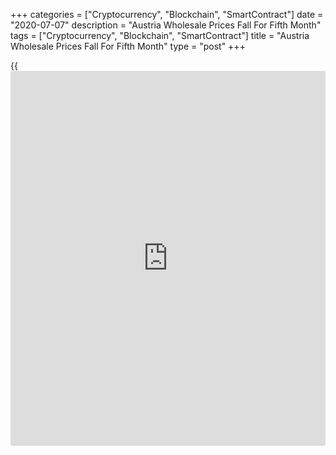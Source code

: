 +++
categories = ["Cryptocurrency", "Blockchain", "SmartContract"]
date = "2020-07-07"
description = "Austria Wholesale Prices Fall For Fifth Month"
tags = ["Cryptocurrency", "Blockchain", "SmartContract"]
title = "Austria Wholesale Prices Fall For Fifth Month"
type = "post"
+++

{{<iframe id="large-banner" src="https://www.bounty.group/#slide=17.0" width="100%" height="600" scrolling="no" style="border: 0px solid rgb(216, 221, 230); border-radius: 3px;">}}

Austria's wholesale prices fell for the fifth straight month in June,
data from Statistics Austria showed on Tuesday.

The wholesale price index declined 5.1 percent year-on-year in June,
following a 7.9 percent fall in May.

Prices for other petroleum products declined 33.6 percent annually in
June. Prices for waste and residual materials fell 16.0 percent and iron
and steel decreased by 8.6 percent.

On a month-on-month basis, the wholesale prices increased 1.4 percent in
June, after a 0.7 percent fall in the prior month. The rise was the
first in five months.

For comments and feedback [contact](https://www.playgroundfx.com/contact/): editorial@rtt[news](https://www.letsplayfx.com/blog/forex-news-website/).com

[Economic News][1]

 **What parts of the world are seeing the best (and worst) economic
performances lately? Click[here][2] to check out our [Econ Scorecard][2]
and find out! See up-to-the-moment [ranking](https://www.playgroundfx.com/blog/crypto-exchange-ranking/)s for the best and worst
performers in [GDP][3], [unemployment rate][4], [inflation][5] and much
more.**

   1. www.rtt[news](https://www.letsplayfx.com/blog/forex-news-website/).com/Content/EconomicNews.aspx
   2. www.rtt[news](https://www.letsplayfx.com/blog/forex-news-website/).com/economic-scorecard/world-rank/industrial-production/highest-performance.aspx
   3. www.rtt[news](https://www.letsplayfx.com/blog/forex-news-website/).com/economic-scorecard/world-rank/GDP/highest-performance.aspx
   4. www.rtt[news](https://www.letsplayfx.com/blog/forex-news-website/).com/economic-scorecard/world-rank/unemployment-rate/lowest-performance.aspx
   5. www.rtt[news](https://www.letsplayfx.com/blog/forex-news-website/).com/economic-scorecard/world-rank/CPI/highest-performance.aspx